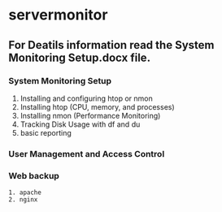 # servermonitor

## For Deatils information read the System Monitoring Setup.docx file.

### System Monitoring Setup

1. Installing and configuring htop or nmon
2. Installing htop (CPU, memory, and processes)
3. Installing nmon (Performance Monitoring)
4. Tracking Disk Usage with df and du
5. basic reporting
 
### User Management and Access Control

### Web backup
    1. apache
    2. nginx
